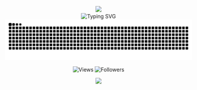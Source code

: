<!-- Custom Animated Header with Enhanced Color Theme -->
<div align="center">
 <img src="https://capsule-render.vercel.app/api?type=waving&color=5C6BC0&height=250&section=header&text=👋%20Hello%2C%20I'm%20AMan!&fontSize=50&fontColor=FFFFFF&animation=fadeIn&fontAlignY=35" />
</div>

<!-- Custom Flutter-Themed Introduction -->
<div align="center">
  <img src="https://readme-typing-svg.demolab.com?font=Fira+Mono&size=26&duration=4000&pause=1500&color=5C6BC0&center=true&vCenter=true&width=800&lines=Once+upon+a+time+in+a+land+of+widgets...;There+lived+a+dev+who+spoke+in+Dart.;By+day+they+crafted+UIs.;By+night+they+refactored+dreams." alt="Typing SVG" />
</div>

<!-- GitHub Contribution Snake Animation -->
<div align="center">
  <picture>
    <source media="(prefers-color-scheme: dark)" srcset="https://raw.githubusercontent.com/amandangol/snk/output/github-contribution-grid-snake-dark.svg">
    <source media="(prefers-color-scheme: light)" srcset="https://raw.githubusercontent.com/amandangol/snk/output/github-contribution-grid-snake.svg">
    <img alt="github contribution grid snake animation" src="https://raw.githubusercontent.com/amandangol/snk/output/github-contribution-grid-snake.svg">
  </picture>
</div>

<!-- Profile Views with Flutter Icon -->
<p align="center">
  <img src="https://komarev.com/ghpvc/?username=amandangol&style=for-the-badge&color=5C6BC0" alt="Views"/>
  <img src="https://img.shields.io/github/followers/amandangol?style=for-the-badge&color=5C6BC0" alt="Followers"/>
</p>



<!-- About Me Section with Flutter Theme -->
<!-- <h2 align="center">📱 About Me</h2>
<div align="center">
  <img align="right" height="270" width="350" src="https://cdn.dribbble.com/users/1162077/screenshots/5403918/media/d5dccb5d5818cba2c8fa0cb15fb578b3.gif" alt="Flutter Animation"/>
  
  ### Hi there, Flutter enthusiasts! 👋
  
  - 🔭 I'm crafting **pixel-perfect Android experiences**
  - 🌱 Currently mastering **Flutter state management & animations**
  - 💬 Ask me about **Flutter development & UI design**
  - 📲 Specializing in beautiful Android apps
  - ⚡ Fun fact: **I debug in my dreams!**
  - 🔗 Portfolio: [amandangol.dev](https://amandangol.dev)
</div> -->

<!-- Tech Stack - Flutter Developer Edition -->
<!--
<h2 align="center">⚙️ Tech Stack & Tools</h2>
-->

<!-- Custom Stats Section with Flutter Theme -->
<!-- <h2 align="center">📊 GitHub Stats</h2> -->
<!-- <div align="center">
  <img height="180em" src="https://github-readme-stats.vercel.app/api?username=amandangol&show_icons=true&theme=tokyonight&bg_color=5C6BC0&title_color=FFFFFF&text_color=FFFFFF&icon_color=E3F2FD&hide_border=true" alt="Amanda's GitHub Stats"/>
  <img height="180em" src="https://github-readme-stats.vercel.app/api/top-langs/?username=amandangol&layout=compact&theme=tokyonight&bg_color=5C6BC0&title_color=FFFFFF&text_color=FFFFFF&hide_border=true" alt="Top Languages"/>
</div> -->

<!--
<div align="center">
  <img src="https://nirzak-streak-stats.vercel.app/?user=amandangol&theme=tokyonight&hide_border=true&background=5C6BC0&ring=E3F2FD&currStreakLabel=FFFFFF&fire=E3F2FD&currStreakNum=FFFFFF" alt="GitHub Streak"/>
</div>
-->

<!-- Contribution Graph with Enhanced Theme -->
<!--
<h2 align="center">📈 Contribution Graph</h2>
<div align="center">
  <img src="https://github-readme-activity-graph.vercel.app/graph?username=amandangol&bg_color=5C6BC0&color=FFFFFF&line=E3F2FD&point=FFFFFF&area=true&hide_border=true" alt="Contribution Graph"/>
</div>
-->

<!-- Flutter Developer Achievements -->
<!--
<h2 align="center">🏆 Developer Achievements</h2>
<div align="center">
  <img src="https://github-profile-trophy.vercel.app/?username=amandangol&theme=nord&no-frame=true&no-bg=true&column=7" alt="GitHub Trophies"/>
</div>
-->

<!-- Flutter Code Snippet -->
<!--
<h2 align="center">💻 Flutter Code Snippet</h2>

```dart
class AmandaNgol extends FlutterDeveloper {
  final String name = 'Amanda Ngol';
  final String role = 'Flutter Android Developer';
  final List<String> languages = ['Dart', 'Kotlin', 'JavaScript'];
  
  List<String> dailyRoutine() {
    return [
      'Design beautiful user interfaces 🎨',
      'Build seamless Android experiences 📱',
      'Optimize app performance 🚀',
      'Explore new Flutter packages 📦',
      'Commit code before midnight 💻'
    ];
  }
  
  Widget build(BuildContext context) {
    return MaterialApp(
      theme: ThemeData(
        primaryColor: Color(0xFF5C6BC0),
        brightness: Brightness.light,
      ),
      home: ProfilePage(
        developer: this,
        projects: myProjects,
        onConnect: () => connectWithMe(),
      ),
    );
  }
}
-->

<!-- Connect With Me - Mobile Dev Style --> <!-- <h2 align="center">📲 Let's Connect</h2> <div align="center"> <a href="https://linkedin.com/in/amandangol" target="_blank"> <img src="https://img.shields.io/badge/LinkedIn-0077B5?style=for-the-badge&logo=linkedin&logoColor=white" alt="LinkedIn"/> </a> <a href="https://twitter.com/amandangol" target="_blank"> <img src="https://img.shields.io/badge/Twitter-1DA1F2?style=for-the-badge&logo=twitter&logoColor=white" alt="Twitter"/> </a> <a href="https://medium.com/@amandangol" target="_blank"> <img src="https://img.shields.io/badge/Medium-12100E?style=for-the-badge&logo=medium&logoColor=white" alt="Medium"/> </a> <a href="https://dev.to/amandangol" target="_blank"> <img src="https://img.shields.io/badge/dev.to-0A0A0A?style=for-the-badge&logo=devdotto&logoColor=white" alt="Dev.to"/> </a> <a href="mailto:amanda@example.com"> <img src="https://img.shields.io/badge/Email-D14836?style=for-the-badge&logo=gmail&logoColor=white" alt="Email"/> </a> </div> --> <!-- Custom Animated Footer --> <div align="center"> <img src="https://capsule-render.vercel.app/api?type=waving&color=5C6BC0&height=120&section=footer" /> </div>
